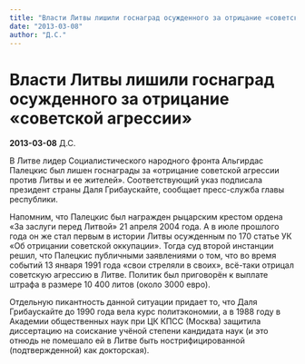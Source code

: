 ```yaml
---
title: "Власти Литвы лишили госнаград осужденного за отрицание «советской агрессии»"
date: "2013-03-08"
author: "Д.С."
---
```


# Власти Литвы лишили госнаград осужденного за отрицание «советской агрессии»

**2013-03-08** Д.С.

В Литве лидер Социалистического народного фронта Альгирдас Палецкис был лишен госнаграды за «отрицание советской агрессии против Литвы и ее жителей». Соответствующий указ подписала президент страны Даля Грибаускайте, сообщает пресс-служба главы республики.



Напомним, что Палецкис был награжден рыцарским крестом ордена «За заслуги перед Литвой» 21 апреля 2004 года. А в июле прошлого года он же стал первым в истории Литвы осужденным по 170 статье УК «Об отрицании советской оккупации». Тогда суд второй инстанции решил, что Палецкис публичными заявлениями о том, что во время событий 13 января 1991 года «свои стреляли в своих», всё-таки отрицал советскую агрессию в Литве. Политик был приговорён к выплате штрафа в размере 10 400 литов (около 3000 евро).

Отдельную пикантность данной ситуации придает то, что Даля Грибаускайте до 1990 года вела курс политэкономии, а в 1988 году в Академии общественных наук при ЦК КПСС (Москва) защитила диссертацию на соискание учёной степени кандидата наук (и это отнюдь не помешало ей в Литве быть нострифицированной (подтвержденной) как докторская).